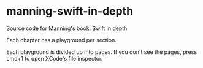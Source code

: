 # manning-swift-in-depth
Source code for Manning's book: Swift in depth

Each chapter has a playground per section. 

Each playground is divided up into pages. If you don't see the pages, press cmd+1 to open XCode's file inspector.

